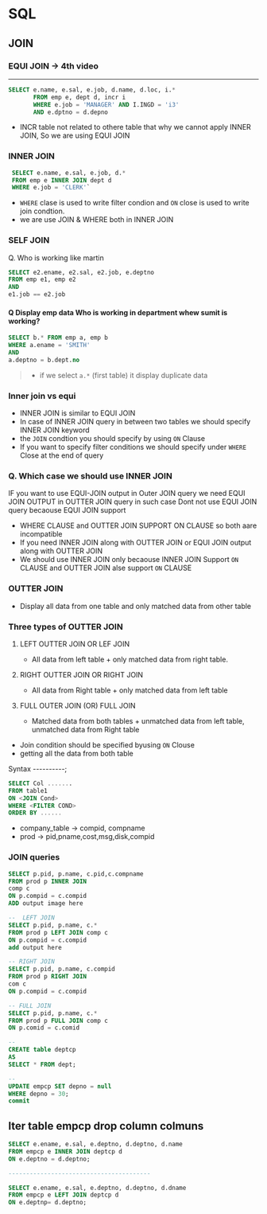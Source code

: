 # SQL

## JOIN

### EQUI JOIN -> 4th video

 ---------------

 ```sql
 SELECT e.name, e.sal, e.job, d.name, d.loc, i.*
        FROM emp e, dept d, incr i
        WHERE e.job = 'MANAGER' AND I.INGD = 'i3'
        AND e.dptno = d.depno
 ```

- INCR table not related to othere table that why we cannot apply INNER JOIN, So we are using EQUI JOIN

### INNER JOIN

```sql
 SELECT e.name, e.sal, e.job, d.*
 FROM emp e INNER JOIN dept d
 WHERE e.job = 'CLERK'`
```

- `WHERE` clase is used to write filter condion and `ON` close is used to write join condtion.
- we are use JOIN & WHERE both in INNER JOIN

### SELF JOIN

Q. Who is working like martin

```sql
SELECT e2.ename, e2.sal, e2.job, e.deptno
FROM emp e1, emp e2
AND
e1.job == e2.job
```

#### Q Display emp data Who is working in department whew sumit is working?

```sql
SELECT b.* FROM emp a, emp b
WHERE a.ename = 'SMITH'
AND
a.deptno = b.dept.no
```

> - if we select `a.*` (first table) it display duplicate data

### Inner join vs equi

- INNER JOIN is similar to EQUI JOIN
- In case of INNER JOIN query in between two tables we should specify INNER JOIN keyword
- the `JOIN` condtion you should specify by using `ON` Clause
- If you want to specify filter conditions we should specify under `WHERE` Close at the end of query

### Q. Which case we should use INNER JOIN

IF you want to use EQUI-JOIN output in Outer JOIN query we need EQUI JOIN OUTPUT
in OUTTER JOIN query in such case Dont not use EQUI JOIN query becaouse EQUI JOIN support

- WHERE CLAUSE and OUTTER JOIN SUPPORT ON CLAUSE so both aare incompatible
- If you need INNER JOIN along with OUTTER JOIN or EQUI JOIN output along with OUTTER JOIN
- We should use INNER JOIN only becaouse INNER JOIN Support `ON` CLAUSE and OUTTER JOIN alse support `ON` CLAUSE

### OUTTER JOIN

- Display all data from one table and only matched data from other table

### Three types of OUTTER JOIN

1. LEFT OUTTER JOIN OR LEF JOIN
    - All data from left table + only matched data from right table.
2. RIGHT OUTTER JOIN OR RIGHT JOIN
    - All data from Right table + only matched data from left table
3. FULL OUTER JOIN (OR) FULL JOIN

    - Matched data from both tables + unmatched data from left table, unmatched data from Right table

- Join condition should be specified byusing `ON` Clouse
- getting all the data from both table

Syntax
----------;

```sql
SELECT Col .......
FROM table1
ON <JOIN Cond>
WHERE <FILTER COND>
ORDER BY ......
```

- company_table -> compid, compname
- prod -> pid,pname,cost,msg,disk,compid

### JOIN queries

```sql
SELECT p.pid, p.name, c.pid,c.compname
FROM prod p INNER JOIN
comp c
ON p.compid = c.compid
ADD output image here

--  LEFT JOIN
SELECT p.pid, p.name, c.*
FROM prod p LEFT JOIN comp c
ON p.compid = c.compid
add output here

-- RIGHT JOIN
SELECT p.pid, p.name, c.compid 
FROM prod p RIGHT JOIN
com c
ON p.compid = c.compid

-- FULL JOIN 
SELECT p.pid, p.name, c.*
FROM prod p FULL JOIN comp c
ON p.comid = c.comid

--
CREATE table deptcp
AS
SELECT * FROM dept;

-- 
UPDATE empcp SET depno = null
WHERE depno = 30;
commit
```

##  lter table empcp drop column colmuns

```sql
SELECT e.ename, e.sal, e.deptno, d.deptno, d.name
FROM empcp e INNER JOIN deptcp d
ON e.deptno = d.deptno;

----------------------------------------

SELECT e.ename, e.sal, e.deptno, d.deptno, d.dname
FROM empcp e LEFT JOIN deptcp d
ON e.deptnp= d.deptno;
```
